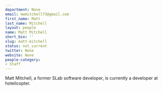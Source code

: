 ```yaml
---
department: None
email: mwmitchell73@gmail.com
first_name: Matt
last_name: Mitchell
layout: people
name: Matt Mitchell
short_bio: ''
slug: matt-mitchell
status: not_current
twitter: None
website: None
people-category:
- Staff
---
```


Matt Mitchell, a former SLab software developer, is currently a developer at hotelicopter.
